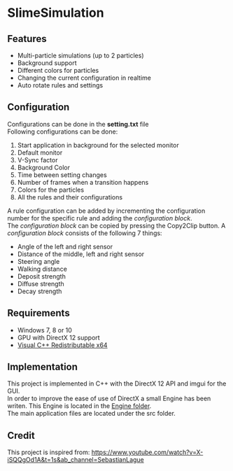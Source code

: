 # SlimeSimulation

## Features
* Multi-particle simulations (up to 2 particles)
* Background support
* Different colors for particles
* Changing the current configuration in realtime
* Auto rotate rules and settings

## Configuration
Configurations can be done in the **setting.txt** file\
Following configurations can be done:
1. Start application in background for the selected monitor
2. Default monitor
3. V-Sync factor
4. Background Color
5. Time between setting changes
6. Number of frames when a transition happens
7. Colors for the particles
8. All the rules and their configurations

A rule configuration can be added by incrementing the configuration number for the specific rule and adding the *configuration block*.\
The *configuration block* can be copied by pressing the Copy2Clip button.
A *configuration block* consists of the following 7 things:
* Angle of the left and right sensor
* Distance of the middle, left and right sensor
* Steering angle
* Walking distance
* Deposit strength
* Diffuse strength
* Decay strength

## Requirements

* Windows 7, 8 or 10
* GPU with DirectX 12 support
* [Visual C++ Redistributable x64](https://support.microsoft.com/de-de/topic/aktuelle-unterst%C3%BCtzte-downloads-f%C3%BCr-visual-c-2647da03-1eea-4433-9aff-95f26a218cc0)

## Implementation

This project is implemented in C++ with the DirectX 12 API and imgui for the GUI.\
In order to improve the ease of use of DirectX a small Engine has been writen. This Engine is located in the [Engine folder](SlimeSimulation/Engine).\
The main application files are located under the src folder.

## Credit
This project is inspired from:
https://www.youtube.com/watch?v=X-iSQQgOd1A&t=1s&ab_channel=SebastianLague

